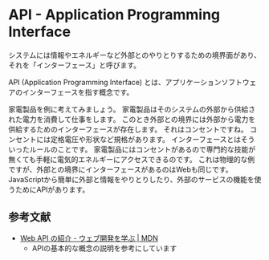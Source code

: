# API - Application Programming Interface

システムには情報やエネルギーなど外部とのやりとりするための境界面があり、それを「インターフェース」と呼びます。

API (Application Programming Interface) とは、アプリケーションソフトウェアのインターフェースを指す概念です。

家電製品を例に考えてみましょう。
家電製品はそのシステムの外部から供給された電力を消費して仕事をします。
このとき外部との境界には外部から電力を供給するためのインターフェースが存在します。
それはコンセントですね。
コンセントには定格電圧や形状など規格があります。
インターフェースとはそういったルールのことです。
家電製品にはコンセントがあるので専門的な技能が無くても手軽に電気的エネルギーにアクセスできるのです。
これは物理的な例ですが、外部との境界にインターフェースがあるのはWebも同じです。
JavaScriptから簡単に外部と情報をやりとりしたり、外部のサービスの機能を使うためにAPIがあります。

## 参考文献

- [Web API の紹介 - ウェブ開発を学ぶ | MDN](https://developer.mozilla.org/ja/docs/Learn/JavaScript/Client-side_web_APIs/Introduction)
  - APIの基本的な概念の説明を参考にしています
